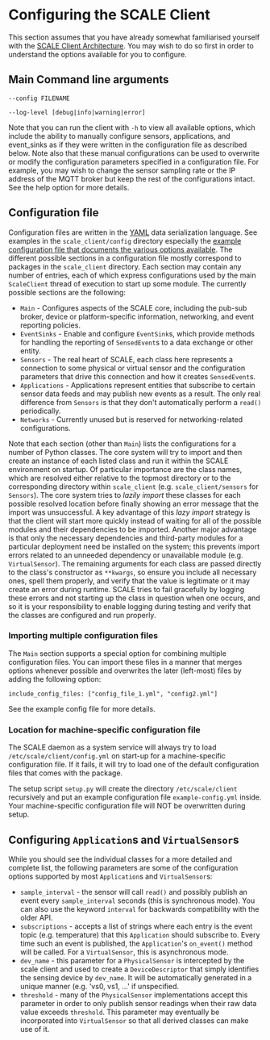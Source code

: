 # Configuring the SCALE Client

This section assumes that you have already somewhat familiarised yourself with the [SCALE Client Architecture](ARCHITECTURE.md).  You may wish to do so first in order to understand the options available for you to configure.


## Main Command line arguments
```
--config FILENAME

--log-level [debug|info|warning|error]
```

Note that you can run the client with `-h` to view all available options, which include the ability to manually configure sensors, applications, and event_sinks as if they were written in the configuration file as described below.
Note also that these manual configurations can be used to overwrite or modify the configuration parameters specified in a configuration file.  For example, you may wish to change the sensor sampling rate or the IP address of the MQTT broker but keep the rest of the configurations intact.  See the help option for more details.


## Configuration file

Configuration files are written in the [YAML](http://www.yaml.org/start.html) data serialization language.
See examples in the `scale_client/config` directory especially the [example configuration file that documents the various options available](../scale_client/config/example_config.yml).
The different possible sections in a configuration file mostly correspond to packages in the `scale_client` directory.
Each section may contain any number of entries, each of which express configurations used by the main `ScaleClient` thread of execution
to start up some module.
The currently possible sections are the following:

* `Main` - Configures aspects of the SCALE core, including the pub-sub broker, device or platform-specific information, networking, and event reporting policies.
* `EventSinks` - Enable and configure `EventSink`s, which provide methods for handling the reporting of `SensedEvent`s to a data exchange or other entity.
* `Sensors` - The real heart of SCALE, each class here represents a connection to some physical or virtual sensor and the configuration parameters that drive this connection and how it creates `SensedEvent`s.
* `Applications` - Applications represent entities that subscribe to certain sensor data feeds and may publish new events as a result.  The only real difference from `Sensors` is that they don't automatically perform a `read()` periodically.
* `Networks` - Currently unused but is reserved for networking-related configurations.

Note that each section (other than `Main`) lists the configurations for a number of Python classes.  The core system will try to import and then create an instance of each listed class and run it within the SCALE environment on startup.
Of particular importance are the class names, which are resolved either relative to the topmost directory or to the corresponding directory within `scale_client` (e.g. `scale_client/sensors` for `Sensors`).
The core system tries to *lazily import* these classes for each possible resolved location before finally showing an error message that the import was unsuccessful.
A key advantage of this *lazy import* strategy is that the client will start more quickly instead of waiting for all of the possible modules and their dependencies to be imported.
Another major advantage is that only the necessary dependencies and third-party modules for a particular deployment need be installed on the system; this prevents import errors related to an unneeded dependency or unavailable module (e.g. `VirtualSensor`).
The remaining arguments for each class are passed directly to the class's constructor as `**kwargs`, so ensure you include all necessary ones, spell them properly, and verify that the value is legitimate or it may create an error during runtime.  SCALE tries to fail gracefully by logging these errors and not starting up the class in question when one occurs, and so it is your responsibility to enable logging during testing and verify that the classes are configured and run properly.


### Importing multiple configuration files

The `Main` section supports a special option for combining multiple configuration files.  You can import these files in a manner that merges options whenever possible and overwrites the later (left-most) files by adding the following option:

`include_config_files: ["config_file_1.yml", "config2.yml"]`

See the example config file for more details.


### Location for machine-specific configuration file

The SCALE daemon as a system service will always try to load `/etc/scale/client/config.yml` on start-up for a machine-specific configuration file. If it fails, it will try to load one of the default configuration files that comes with the package.

The setup script `setup.py` will create the directory `/etc/scale/client` recursively and put an example configuration file `example-config.yml` inside. Your machine-specific configuration file will NOT be overwritten during setup.


## Configuring `Application`s and `VirtualSensor`s

While you should see the individual classes for a more detailed and complete list, the following parameters are some of the configuration options supported by most `Application`s and `VirtualSensor`s:

* `sample_interval` - the sensor will call `read()` and possibly publish an event every `sample_interval` seconds (this is synchronous mode).  You can also use the keyword `interval` for backwards compatibility with the older API.
* `subscriptions` - accepts a list of strings where each entry is the event topic (e.g. temperature) that this `Application` should subscribe to.  Every time such an event is published, the `Application`'s `on_event()` method will be called.  For a `VirtualSensor`, this is asynchronous mode.
* `dev_name` - this parameter for a `PhysicalSensor` is intercepted by the scale client and used to create a `DeviceDescriptor` that simply identifies the sensing device by `dev_name`.  It will be automatically generated in a unique manner (e.g. 'vs0, vs1, ...' if unspecified.
* `threshold` - many of the `PhysicalSensor` implementations accept this parameter in order to only publish sensor readings when their raw data value exceeds `threshold`.  This parameter may eventually be incorporated into `VirtualSensor` so that all derived classes can make use of it.
